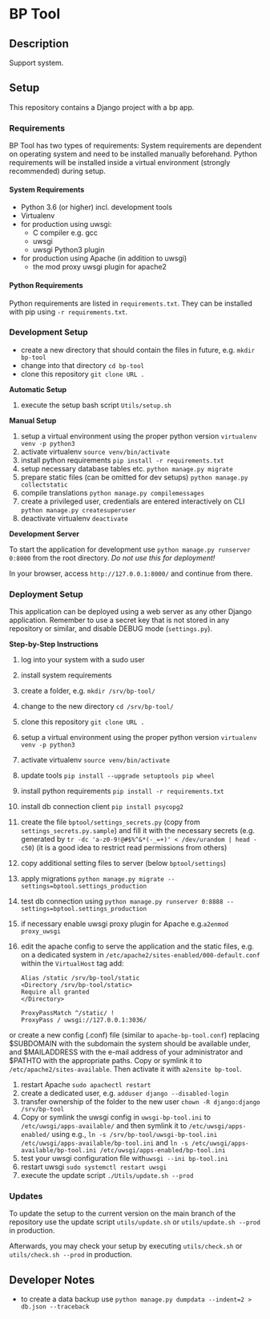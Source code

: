 # BP Tool

## Description

Support system.

## Setup

This repository contains a Django project with a bp app.


### Requirements

BP Tool has two types of requirements: System requirements are dependent on operating system and need to be installed manually beforehand. Python requirements will be installed inside a virtual environment (strongly recommended) during setup.


#### System Requirements

* Python 3.6 (or higher) incl. development tools
* Virtualenv
* for production using uwsgi:
  * C compiler e.g. gcc
  * uwsgi
  * uwsgi Python3 plugin
* for production using Apache (in addition to uwsgi)
  * the mod proxy uwsgi plugin for apache2


#### Python Requirements

Python requirements are listed in ``requirements.txt``. They can be installed with pip using ``-r requirements.txt``.


### Development Setup

* create a new directory that should contain the files in future, e.g. ``mkdir bp-tool``
* change into that directory ``cd bp-tool``
* clone this repository ``git clone URL .``


**Automatic Setup**

1. execute the setup bash script ``Utils/setup.sh``


**Manual Setup**

1. setup a virtual environment using the proper python version ``virtualenv venv -p python3``
1. activate virtualenv ``source venv/bin/activate``
1. install python requirements ``pip install -r requirements.txt``
1. setup necessary database tables etc. ``python manage.py migrate``
1. prepare static files (can be omitted for dev setups) ``python manage.py collectstatic``
1. compile translations ``python manage.py compilemessages``
1. create a privileged user, credentials are entered interactively on CLI ``python manage.py createsuperuser``
1. deactivate virtualenv ``deactivate``


**Development Server**

To start the application for development use ``python manage.py runserver 0:8000`` from the root directory.
*Do not use this for deployment!*

In your browser, access ``http://127.0.0.1:8000/`` and continue from there.


### Deployment Setup

This application can be deployed using a web server as any other Django application.
Remember to use a secret key that is not stored in any repository or similar, and disable DEBUG mode (``settings.py``).

**Step-by-Step Instructions**

1. log into your system with a sudo user
1. install system requirements
1. create a folder, e.g. ``mkdir /srv/bp-tool/``
1. change to the new directory ``cd /srv/bp-tool/``
1. clone this repository ``git clone URL .``
1. setup a virtual environment using the proper python version ``virtualenv venv -p python3``
1. activate virtualenv ``source venv/bin/activate``
1. update tools ``pip install --upgrade setuptools pip wheel``
1. install python requirements ``pip install -r requirements.txt``
1. install db connection client ``pip install psycopg2``
1. create the file ``bptool/settings_secrets.py`` (copy from ``settings_secrets.py.sample``) and fill it with the necessary secrets (e.g. generated by ``tr -dc 'a-z0-9!@#$%^&*(-_=+)' < /dev/urandom | head -c50``) (it is a good idea to restrict read permissions from others)
1. copy additional setting files to server (below ``bptool/settings``)
1. apply migrations ``python manage.py migrate --settings=bptool.settings_production``
1. test db connection using ``python manage.py runserver 0:8888 --settings=bptool.settings_production``   
1. if necessary enable uwsgi proxy plugin for Apache e.g.``a2enmod proxy_uwsgi``
1. edit the apache config to serve the application and the static files, e.g. on a dedicated system in ``/etc/apache2/sites-enabled/000-default.conf`` within the ``VirtualHost`` tag add:

    ```
    Alias /static /srv/bp-tool/static
    <Directory /srv/bp-tool/static>
    Require all granted
    </Directory>

    ProxyPassMatch ^/static/ !
    ProxyPass / uwsgi://127.0.0.1:3036/
    ```

or create a new config (.conf) file (similar to ``apache-bp-tool.conf``) replacing $SUBDOMAIN with the subdomain the system should be available under, and $MAILADDRESS with the e-mail address of your administrator and $PATHTO with the appropriate paths. Copy or symlink it to ``/etc/apache2/sites-available``. Then activate it with ``a2ensite bp-tool``.


1. restart Apache ``sudo apachectl restart``
1. create a dedicated user, e.g. ``adduser django --disabled-login``
1. transfer ownership of the folder to the new user ``chown -R django:django /srv/bp-tool``
1. Copy or symlink the uwsgi config in ``uwsgi-bp-tool.ini`` to ``/etc/uwsgi/apps-available/`` and then symlink it to ``/etc/uwsgi/apps-enabled/`` using e.g., ``ln -s /srv/bp-tool/uwsgi-bp-tool.ini /etc/uwsgi/apps-available/bp-tool.ini`` and ``ln -s /etc/uwsgi/apps-available/bp-tool.ini /etc/uwsgi/apps-enabled/bp-tool.ini``
1. test your uwsgi configuration file with``uwsgi --ini bp-tool.ini``
1. restart uwsgi ``sudo systemctl restart uwsgi``
1. execute the update script ``./Utils/update.sh --prod``


### Updates

To update the setup to the current version on the main branch of the repository use the update script ``utils/update.sh`` or ``utils/update.sh --prod`` in production.

Afterwards, you may check your setup by executing ``utils/check.sh`` or ``utils/check.sh --prod`` in production.


## Developer Notes
* to create a data backup use ````python manage.py dumpdata --indent=2 > db.json --traceback````
